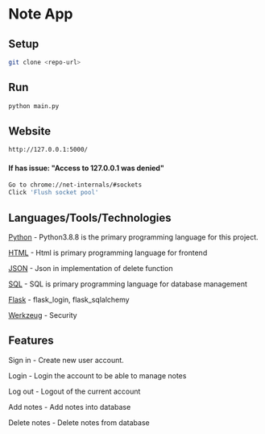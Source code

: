 # Note App

## Setup

```bash
git clone <repo-url>
```

## Run 

```bash
python main.py
```

## Website

```bash
http://127.0.0.1:5000/
```

#### If has issue: "Access to 127.0.0.1 was denied"

```bash
Go to chrome://net-internals/#sockets 
Click 'Flush socket pool'
```

## Languages/Tools/Technologies 
  
  [Python](https://www.python.org/) - Python3.8.8 is the primary programming language for this project.
  
  [HTML](https://html.com/) - Html is primary programming language for frontend 
  
  [JSON](https://www.json.org) - Json in implementation of delete function
  
  [SQL](https://www.mysql.com/) - SQL is primary programming language for database management
  
  [Flask](https://flask.palletsprojects.com/en/2.2.x/) - flask_login, flask_sqlalchemy
  
  [Werkzeug](https://werkzeug.palletsprojects.com/en/2.2.x/) - Security
  
## Features

  Sign in - Create new user account.
  
  Login - Login the account to be able to manage notes
  
  Log out - Logout of the current account
  
  Add notes - Add notes into database
  
  Delete notes - Delete notes from database
  



  
  
